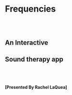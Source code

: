# Frequencies
<BR><BR>

## An Interactive 
## Sound therapy app

<BR><BR>

#### [Presented By Rachel LaQuea]